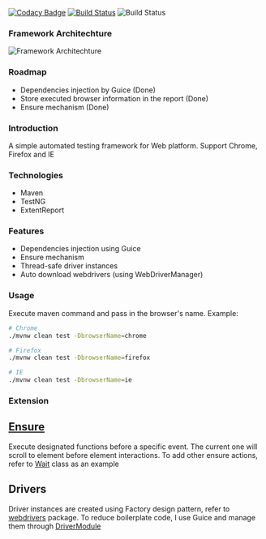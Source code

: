 [![Codacy Badge](https://api.codacy.com/project/badge/Grade/ed67de1ff5954ca5b1572ccfb2046814)](https://www.codacy.com/manual/npvinh140589/java-test-framework?utm_source=github.com&amp;utm_medium=referral&amp;utm_content=zarashima/java-test-framework&amp;utm_campaign=Badge_Grade)
[![Build Status](https://travis-ci.com/zarashima/java-test-framework.svg?branch=master)](https://travis-ci.com/zarashima/java-test-framework)
![Build Status](https://github.com/zarashima/java-test-framework/workflows/Build%20verify/badge.svg)

### Framework Architechture
![Framework Architechture](https://github.com/zarashima/java-test-framework/blob/master/Framework-Architecture.png)


### Roadmap
* Dependencies injection by Guice (Done)
* Store executed browser information in the report (Done)
* Ensure mechanism (Done)

### Introduction
A simple automated testing framework for Web platform. Support Chrome, Firefox and IE

### Technologies
* Maven
* TestNG
* ExtentReport

### Features
* Dependencies injection using Guice
* Ensure mechanism
* Thread-safe driver instances
* Auto download webdrivers (using WebDriverManager)

### Usage
Execute maven command and pass in the browser's name. Example:
```bash
# Chrome
./mvnw clean test -DbrowserName=chrome

# Firefox
./mvnw clean test -DbrowserName=firefox

# IE
./mvnw clean test -DbrowserName=ie
```

### Extension
## [Ensure](https://github.com/zarashima/java-test-framework/blob/master/src/main/java/ensure/Ensure.java) 
Execute designated functions before a specific event. The current one will scroll to element before element interactions. To add other ensure actions, refer to [Wait](https://github.com/zarashima/java-test-framework/blob/master/src/main/java/ensure/Wait.java) class as an example

## Drivers
Driver instances are created using Factory design pattern, refer to [webdrivers](https://github.com/zarashima/java-test-framework/tree/master/src/main/java/webdriver) package. To reduce boilerplate code, I use Guice and manage them through [DriverModule](https://github.com/zarashima/java-test-framework/blob/master/src/main/java/modules/DriverModule.java)
